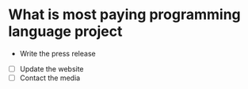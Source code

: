 # What is most paying programming language project
  -  Write the press release
- [ ] Update the website
- [ ] Contact the media
